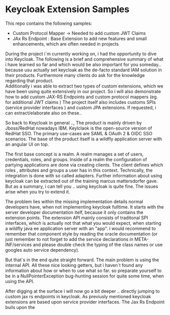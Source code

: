 # Keycloak Extension Samples

This repo contains the following samples:

* Custom Protocol Mapper -> Needed to add custom JWT Claims 
* JAx Rs Endpoint : Base Extension to add new features and small enhancements, which are often needed in projects

During the project i´m currently working on, i had the opportunity to dive into Keycloak. The following is a brief and comprehensive summary of what i have learned so far and which would be also important for you someday.. because usu actually set keycloak as the de-facto standard IAM solution in their products. Furthermore many clients do ask for the knowledge regarding that product.  
Additionally i was able to extract two types of custom extensions, which we have been using quite extensively in our project. So i will also demonstrate how to add custom JAX-RS Endpoints and custom protocol mappers (eg. for additional JWT claims ) The project itself also includes customs SPIs (service provider interfaces ) and custom JPA extensions. If requested, i can extract/elaborate also on these.. 

So back to Keycloak in general .., 
The product is mainly driven by Jboss/RedHat nowadays IBM. Keylclaok is the open-source version of RedHat SSO. The primary use-cases are SAML & OAuth 2 & OIDC SSO scenarios. The base of the product itself is a wildfly application server with an angular UI on top.

The first base concept is a realm. A realm manages a set of users, credentials, roles, and groups. Inside of a realm the configuration of partying applications are done via creating clients. The client defines which roles , attributes and groups a user has in this context. Technically, the integration is done with so called adapters. Further information about using keycloak can be extracted out of the training marcus mattersdorfer gave.
But as a summary, i can tell you .. using keycloak is quite fine. The issues arise when you try to extend it. 

The problem lies within the missing implementation details normal developers have, when not implementing keycloak fulltime. It starts with the server developer documentation itelf, because it only contains the extension points.
The extension API mainly consists of traditonal SPI interfaces, which is actually not that what you would expect, when starting a wildfly java ee application server with an "app". i would recommend to remember that component style by reading the oracle documentation (or just remember to not forget to add the service declarations in META-INF/services and please double check the typing of the class names  or use googles auto service dependency).

But that´s in the end quite straight forward. The main problem is using the internal API. All these nice looking getters, but i haven´t found any information about how or when to use what so far. so preparate yourself to be in a NullPointerException bug-hunting session for quite some time, when using the API. 

After digging at the surface i will now go a bit deeper .. directly jumping to custom jax rs endpoints in keycloak.
As previusly mentioned keycloak extensions are based upon service provider interfaces. The Jax Rs Endpoint  buils upon the 
